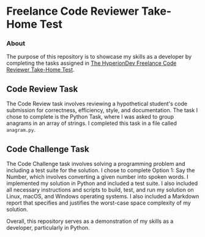 # Freelance Code Reviewer Take-Home Test

### About
The purpose of this repository is to showcase my skills as a developer by completing the tasks assigned in [The HyperionDev Freelance Code Reviewer Take-Home Test](https://github.com/hyperiondev-com/THT).

## Code Review Task

The Code Review task involves reviewing a hypothetical student's code submission for correctness, efficiency, style, and documentation. The task I chose to complete is the Python Task, where I was asked to group anagrams in an array of strings. I completed this task in a file called `anagram.py`.

## Code Challenge Task

The Code Challenge task involves solving a programming problem and including a test suite for the solution. I chose to complete Option 1: Say the Number, which involves converting a given number into spoken words. I implemented my solution in Python and included a test suite. I also included all necessary instructions and scripts to build, test, and run my solution on Linux, macOS, and Windows operating systems. I also included a Markdown report that specifies and justifies the worst-case space complexity of my solution.

Overall, this repository serves as a demonstration of my skills as a developer, particularly in Python.
